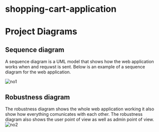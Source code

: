 # shopping-cart-application
 

# Project Diagrams
 ## Sequence diagram
 A sequence diagram is a UML model that shows how the web application works when and requwst is sent. Below is an example of a sequence diagram for the web application. 
 
 
 ![no1](https://user-images.githubusercontent.com/72072104/148404481-cb6e7523-08e6-40bc-a140-4aafeec6d11d.png)

 
 
 
 
  ## Robustness diagram  
  The robustness diagram shows the whole web application working it also show how everything comunicates with each other. The robustness diagram also shows the user point of view as well as admin point of view. 
![no2](https://user-images.githubusercontent.com/72072104/148404613-a58b2d4e-42b2-403e-adcd-968c57d0543a.png)
